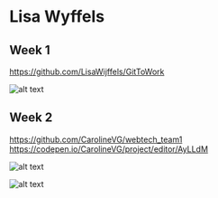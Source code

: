 <h1>Lisa Wyffels</h1>

<h2>Week 1</h2>

https://github.com/LisaWijffels/GitToWork

![alt text](https://lh4.googleusercontent.com/EsKsvD5sgylQ5zgvvxESjVV9V9vO_gqBz0efGUFgZwoQI5Qbv_EmTWJreaJswCZfx2ZqZ4fw3XyXEpZUjIOu=w1920-h949-rw)


<h2>Week 2</h2>

https://github.com/CarolineVG/webtech_team1
https://codepen.io/CarolineVG/project/editor/AyLLdM

![alt text](https://lh5.googleusercontent.com/gsQHA9zY_8fAnOIA7GYAkXxrswpMRlghmpAtflGWn0_MkfFWTD5K5rzgsHJZX7TubBw_h8vbdGUa9tM9HOi2=w1920-h949-rw)

![alt text](https://lh5.googleusercontent.com/0989eIBcW7JBi1yQV3OdBdR4nOSfHGrGP8TRaY-tBwAFUf8PXvXzEtrne2QlqUfRYYFh-XiwK9DqUIwONzL-=w1920-h949-rw)
